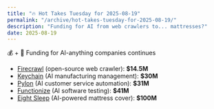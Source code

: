 ```yaml
---
title: "🔥 Hot Takes Tuesday for 2025-08-19"
permalink: "/archive/hot-takes-tuesday-for-2025-08-19/"
description: "Funding for AI from web crawlers to... mattresses?"
date: 2025-08-19
---
```


💰 + 🤖 Funding for AI-anything companies continues

* [Firecrawl](https://www.techmeme.com/250819/p32#a250819p32) (open-source web crawler): **$14.5M**
* [Keychain](https://www.techmeme.com/250819/p13#a250819p13) (AI manufacturing management): **$30M**
* [Pylon](https://www.techmeme.com/250819/p23#a250819p23) (AI customer service automation): **$31M**
* [Functionize](https://www.techmeme.com/250819/p16#a250819p16) (AI software testing): **$41M**
* [Eight Sleep](https://www.techmeme.com/250819/p9#a250819p9) (AI-powered mattress cover): **$100M**
